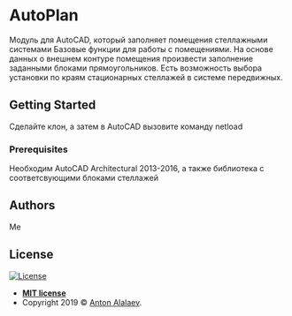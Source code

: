 # AutoPlan
Модуль для AutoCAD, который заполняет помещения стеллажными системами
Базовые функции для работы с помещениями.
На основе данных о внешнем контуре помещения произвести заполнение заданными блоками прямоугольников.
Есть возможность выбора установки по краям стационарных стеллажей в системе передвижных.

## Getting Started
Сделайте клон, а затем в AutoCAD вызовите команду netload
### Prerequisites
Необходим AutoCAD Architectural 2013-2016, а также библиотека с соответсвующими блоками стеллажей

## Authors
Me

## License
[![License](http://img.shields.io/:license-mit-blue.svg?style=flat-square)](http://badges.mit-license.org)

- **[MIT license](http://opensource.org/licenses/mit-license.php)**
- Copyright 2019 © <a href="http://alalaev.com" target="_blank">Anton Alalaev</a>.
